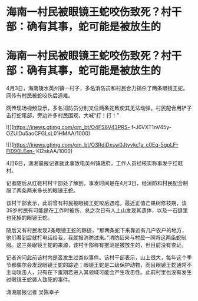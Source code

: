 # 海南一村民被眼镜王蛇咬伤致死？村干部：确有其事，蛇可能是被放生的

# 海南一村民被眼镜王蛇咬伤致死？村干部：确有其事，蛇可能是被放生的

4月3日，海南陵水英州镇一村子，多名消防员和村民合力捕杀了两条眼镜王蛇。网传有村民被蛇咬伤后遇难。

网传现场视频显示，多名消防员分别叉住两条蛇致使其无法动弹，村民配合用铲子击打蛇尾部，旁边许多村民围观，大喊“打！打！”

![](https://inews.gtimg.com/om_bt/O4FS6V43PRS-
f-J6VXT1nV45y-OZUlDu5aoCFGLsL01HMAA/1000)

![](https://inews.gtimg.com/om_bt/O3RdiDxsw0Jtyvkc1a_c0Eq-5gpLF-FI090LEen-
Kl2skAA/1000)

4月6日，潇湘晨报记者就此事致电英州镇政府，工作人员经核实称事发于红鞋村。

记者随后从红鞋村村干部处了解到，事发时间是在4月3日，经消防和村民配合制服了两条两米多长的眼镜王蛇。

该村干部表示，此前曾有村民被眼镜王蛇咬后遇难。最近正值芒果树修枝期，该39岁村民有可能是在工作时被伤，总之次日有人上山发现其遗体，以及一石缝里也死掉的眼镜王蛇。

随后又有村民发现2条眼镜王蛇的踪迹，“那两条蛇下来靠近有几户农户的地方，他们看到后就打电话给我，我就报消防过来。”消防赶来与村民一同将这两条蛇制服。这三条眼镜王蛇的来源，该村干部称有推测是被放生的，但目前没有查证。

记者询问此前该村内是否发生过类似事件。该村干部表示，山上很大，每年这个季节都偶尔会发现眼镜王蛇的踪迹；眼镜王蛇是二级保护动物，而且眼镜王蛇通常不主动攻击人，只有在下蛋期若进入其领域可能会产生攻击性。此前村里也没有发生过眼镜王蛇袭人致死的事件。

潇湘晨报记者 吴陈幸子

